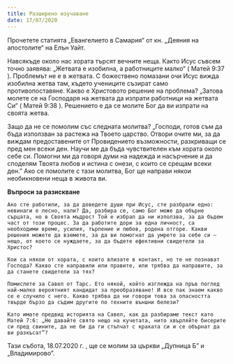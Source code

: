 ```yaml
---
title: Разширено изучаване
date: 17/07/2020
---
```


Прочетете статията „Евангелието в Самария“ от кн. „Деяния на апостолите“ на Елън Уайт.

Навсякъде около нас хората търсят вечните неща. Както Исус съвсем точно заявява: „Жетвата е изобилна, а работниците малко“ ( Матей 9:37 ). Проблемът не е в жетвата. С божествено помазани очи Исус вижда изобилна жетва там, където учениците съзират само противопоставяне. Какво е Христовото решение на проблема? „Затова молете се на Господаря на жетвата да изпрати работници на жетвата Си“ ( Матей 9:38 ). Решението е да се молите Бог да ви изпрати на своята жетва.

Защо да не се помолим със следната молитва? „Господи, готов съм да бъда използван за растежа на Твоето царство. Отвори очите ми, за да виждам предоставените от Провидението възможности, разкриващи се пред мен всеки ден. Научи ме да бъда чувствителен към хората около себе си. Помогни ми да говоря думи на надежда и насърчение и да споделям Твоята любов и истина с онези, с които се срещам всеки ден.” Ако се помолите с тази молитва, Бог ще направи някои необикновени неща в живота ви.

**Въпроси за разискване**

`Ако сте работили, за да доведете души при Исус, сте разбрали едно: невинаги е лесно, нали? Да, разбира се, само Бог може да обърне сърцата, но в Своята мъдрост Той е избрал да ни използва, за да бъдем част от този процес. За да работите дори за една личност, са необходими време, усилия, търпение и любов, родена отгоре. Какви решения можете да вземете, за да ви помогнат да умрете за себе си – нещо, от което се нуждаете, за да бъдете ефективни свидетели за Христос?`

`Кои са някои от хората, с които влизате в контакт, но те не познават Господа? Какво сте направили или правите, или трябва да направите, за да станете свидетели за тях?`

`Помислете за Савел от Тарс. Ето някой, който изглежда на пръв поглед най-малко вероятният кандидат за преобразяване! И все пак знаем какво се е случило с него. Какво трябва да ни говори това за опасността твърде бързо да съдим другите по техните външни белези?`

`Като имате предвид историята на Савел, как да разбираме текст като Матей 7:6: „Не давайте свято нещо на кучетата, нито хвърляйте бисерите си пред свините, да не би да ги стъпчат с краката си и се обърнат да ви разкъсат”?`

Тази събота, 18.07.2020 г. , ще се молим за църкви „Дупница Б” и „Владимирово”.